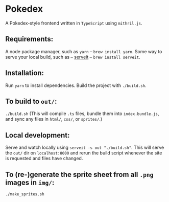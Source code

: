 # Pokedex
A Pokedex-style frontend written in `TypeScript` using `mithril.js`.

## Requirements:
A node package manager, such as `yarn` – `brew install yarn`.
Some way to serve your local build, such as – [serveit](https://github.com/garybernhardt/serveit) – `brew install serveit`.

## Installation:
Run `yarn` to install dependencies.
Build the project with `./build.sh`.

## To build to `out/`:
`./build.sh`
(This will compile `.ts` files, bundle them into `index.bundle.js`, and sync
any files in `html/`, `css/`, or `sprites/`.)

## Local development:
Serve and watch locally using `serveit -s out "./build.sh"`. This will serve
the `out/` dir on `localhost:8000` and rerun the build script whenever the site
is requested and files have changed.

## To (re-)generate the sprite sheet from all `.png` images in `img/`:
`./make_sprites.sh`
